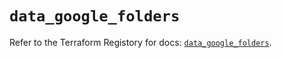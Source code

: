 # `data_google_folders`

Refer to the Terraform Registory for docs: [`data_google_folders`](https://registry.terraform.io/providers/hashicorp/google-beta/5.21.0/docs/data-sources/google_folders).
